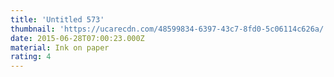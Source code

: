 ```yaml
---
title: 'Untitled 573'
thumbnail: 'https://ucarecdn.com/48599834-6397-43c7-8fd0-5c06114c626a/'
date: 2015-06-28T07:00:23.000Z
material: Ink on paper
rating: 4
---
```

